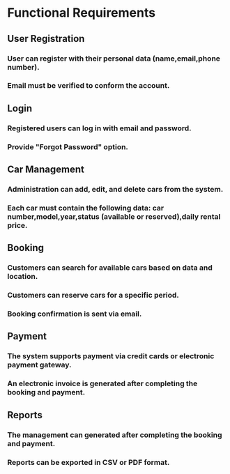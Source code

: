 # Functional Requirements
## User Registration
### User can register with their personal data (name,email,phone number).
### Email must be verified to conform the account.
## Login
### Registered users can log in with email and password.
### Provide "Forgot Password" option.
## Car Management
### Administration can add, edit, and delete cars from the system.
### Each car must contain the following data: car number,model,year,status (available or reserved),daily rental price.
## Booking
### Customers can search for available cars based on data and location.
### Customers can reserve cars for a specific period.
### Booking confirmation is sent via email.
## Payment
### The system supports payment via credit cards or electronic payment gateway.
### An electronic invoice is generated after completing the booking and payment.
## Reports
### The management can generated after completing the booking and payment.
### Reports can be exported in CSV or PDF format.

